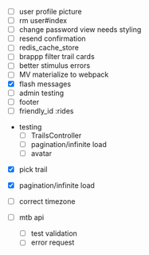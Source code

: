 * [ ] user profile picture
* [ ] rm user#index
* [ ] change password view needs styling
* [ ] resend confirmation
* [ ] redis_cache_store
* [ ] brappp filter trail cards
* [ ] better stimulus errors
* [ ] MV materialize to webpack
* [x] flash messages
* [ ] admin testing
* [ ] footer
* [ ] friendly_id :rides

* testing
  * [ ] TrailsController
  * [ ] pagination/infinite load
  * [ ] avatar
* [x] pick trail
* [x] pagination/infinite load
* [ ] correct timezone

* [ ] mtb api

  * [ ] test validation
  * [ ] error request
